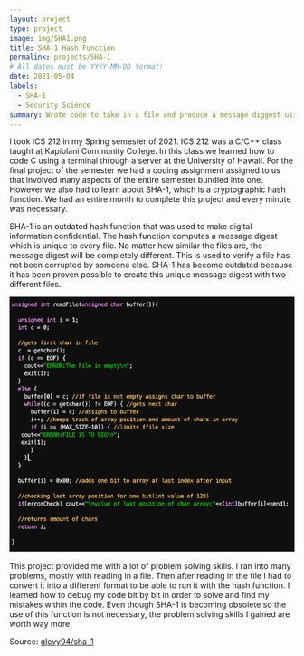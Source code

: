```yaml
---
layout: project
type: project
image: img/SHA1.png
title: SHA-1 Hash Function
permalink: projects/SHA-1
# All dates must be YYYY-MM-DD format!
date: 2021-05-04
labels:
  - SHA-1
  - Security Science
summary: Wrote code to take in a file and produce a message diggest using SHA-1
---
```


I took ICS 212 in my Spring semester of 2021. ICS 212 was a C/C++ class taught at Kapiolani Community College. In this class we learned how to code C using a terminal through a server at the University of Hawaii. For the final project of the semester we had a coding assignment assigned to us that involved many aspects of the entire semester bundled into one. However we also had to learn about SHA-1, which is a cryptographic hash function. We had an entire month to complete this project and every minute was necessary.

SHA-1 is an outdated hash function that was used to make digital information confidential. The hash function computes a message digest which is unique to every file. No matter how similar the files are, the message digest will be completely different. This is used to verify a file has not been corrupted by someone else. SHA-1 has become outdated because it has been proven possible to create this unique message digest with two different files. 

<img class="rounded" src="../img/SHA1code.png">

This project provided me with a lot of problem solving skills. I ran into many problems, mostly with reading in a file. Then after reading in the file I had to convert it into a different format to be able to run it with the hash function. I learned how to debug my code bit by bit in order to solve and find my mistakes within the code. Even though SHA-1 is becoming obsolete so the use of this function is not necessary, the problem solving skills I gained are worth way more!



 
Source: <a href="https://github.com/glevy94/sha-1"><i class="large github icon"></i>glevy94/sha-1</a>
